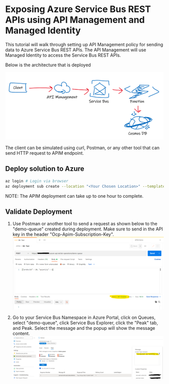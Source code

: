 # Exposing Azure Service Bus REST APIs using API Management and Managed Identity

This tutorial will walk through setting up API Management policy for sending data to Azure Service Bus REST APIs. The API Management will use Managed Identity to access the Service Bus REST APIs.

Below is the architecture that is deployed

![Integration Architecture](media/s8.png)

The client can be simulated using curl, Postman, or any other tool that can send HTTP request to APIM endpoint.

## Deploy solution to Azure

```bash
az login # Login via browser
az deployment sub create --location "<Your Chosen Location>" --template-file infra/main.bicep --parameters name="<Name suffix for resources>" publisherEmail="<Published Email for APIM>" publisherName="<Publisher Name for APIM>" 
```

NOTE: The APIM deployment can take up to one hour to complete.

## Validate Deployment
1. Use Postman or another tool to send a request as shown below to the "demo-queue" created during deployment. Make sure to send in the API key in the header "Ocp-Apim-Subscription-Key".
    ![Test API](media/s6.png)

1. Go to your Service Bus Namespace in Azure Portal, click on Queues, select "demo-queue", click Service Bus Explorer, click the "Peak" tab, and Peak. Select the message and the popup will show the message content.
    ![Peak](media/s7.png)

